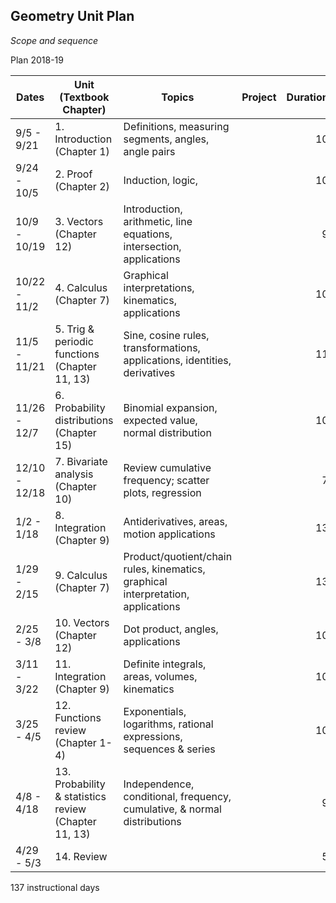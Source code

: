## Geometry Unit Plan
*Scope and sequence*

Plan 2018-19

Dates| Unit (Textbook Chapter) | Topics  | Project |Duration|Guide
---|---|---|---|---:|:---:
9/5 - 9/21 | 1. Introduction (Chapter 1) | Definitions, measuring segments, angles, angle pairs ||10|16
9/24 - 10/5 | 2. Proof (Chapter 2) | Induction, logic,  ||10|10
10/9 - 10/19 | 3. Vectors (Chapter 12) | Introduction, arithmetic, line equations, intersection, applications ||9|8
10/22 - 11/2 | 4. Calculus (Chapter 7) | Graphical interpretations, kinematics, applications ||10|10
11/5 - 11/21 | 5. Trig & periodic functions (Chapter 11, 13) | Sine, cosine rules, transformations, applications, identities, derivatives ||11| 8
11/26 - 12/7 | 6. Probability distributions (Chapter 15) | Binomial expansion, expected value, normal distribution | |10|
12/10 - 12/18 | 7. Bivariate analysis (Chapter 10) | Review cumulative frequency; scatter plots, regression ||7|
1/2 - 1/18 | 8. Integration (Chapter 9) | Antiderivatives, areas, motion applications ||13|15
1/29 - 2/15 | 9. Calculus (Chapter 7) | Product/quotient/chain rules, kinematics, graphical interpretation, applications ||13| 5
2/25 - 3/8 | 10. Vectors (Chapter 12) | Dot product, angles, applications ||10| 8
3/11 - 3/22 | 11. Integration (Chapter 9) |Definite integrals, areas, volumes, kinematics||10|
3/25 - 4/5 | 12. Functions review (Chapter 1-4) | Exponentials, logarithms, rational expressions, sequences & series ||10|
4/8 - 4/18 | 13. Probability & statistics review (Chapter 11, 13) | Independence, conditional, frequency, cumulative, & normal distributions ||9|
4/29 - 5/3 | 14. Review |||5|

137 instructional days

<!--stackedit_data:
eyJoaXN0b3J5IjpbMTI1ODQwMTEyNywtMTk2ODM2NzgyMl19
-->